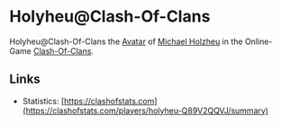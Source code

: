 # Holyheu@Clash-Of-Clans

Holyheu@Clash-Of-Clans the [Avatar](170000000.md) of [Michael Holzheu](0.md) in the Online-Game [Clash-Of-Clans](3.md).

## Links

- Statistics: [https://clashofstats.com](https://clashofstats.com/players/holyheu-Q89V2QQVJ/summary)
